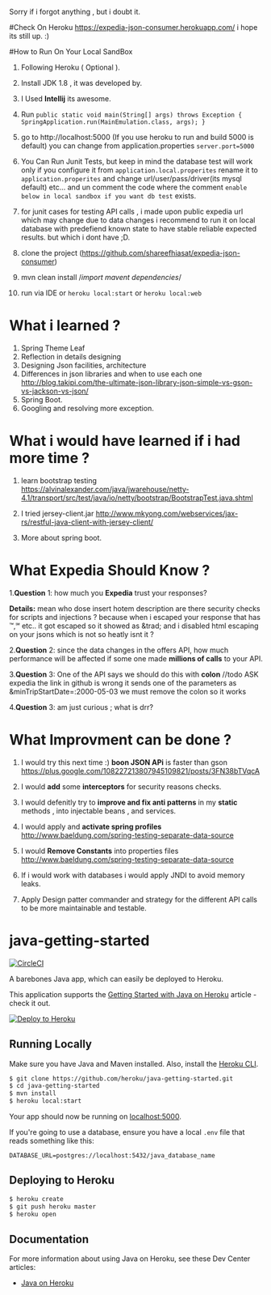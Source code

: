 Sorry if i forgot anything , but i doubt it.

#Check On Heroku
https://expedia-json-consumer.herokuapp.com/ i hope its still up. :)

#How to Run On Your Local SandBox
1. Following Heroku ( Optional ).
2. Install JDK 1.8 , it was developed by.
3. I Used <b>Intellij</b> its awesome.
4. Run `public static void main(String[] args) throws Exception {
                      SpringApplication.run(MainEmulation.class, args);
                  }`

5. go to http://localhost:5000 
(If you use heroku to run and build 5000 is default)
you can change from application.properties
`server.port=5000`

6. You Can Run Junit Tests, but keep in mind the database test will work
only if you configure it from `application.local.properites` rename it to
`application.properites` and change url/user/pass/driver(its mysql default) etc...
and un comment the code where the comment
`enable below in local sandbox if you want db test` exists.

7. for junit cases for testing API calls , i made upon public
expedia url which may change due to data changes
i recommend to run it on local database with predefiend known state
to have stable reliable expected results. but which i dont have ;D.
            
8. clone the project (https://github.com/shareefhiasat/expedia-json-consumer)
9. mvn clean install    /*import mavent dependencies*/ 
10. run via IDE or `heroku local:start` or `heroku local:web`

# What i learned ?

1) Spring Theme Leaf
2) Reflection in details designing
3) Designing Json facilities, architecture
4) Differences in json libraries and when to use each one
http://blog.takipi.com/the-ultimate-json-library-json-simple-vs-gson-vs-jackson-vs-json/
5) Spring Boot.
6) Googling and resolving more exception.

# What i would have learned if i had more time ?
1. learn bootstrap testing
https://alvinalexander.com/java/jwarehouse/netty-4.1/transport/src/test/java/io/netty/bootstrap/BootstrapTest.java.shtml

2. I tried jersey-client.jar
http://www.mkyong.com/webservices/jax-rs/restful-java-client-with-jersey-client/

3. More about spring boot.



# What Expedia Should Know ?

1.<b>Question</b> 1: how much you <b>Expedia</b> trust your responses?

<b>Details:</b>
mean who dose insert hotem description are there security checks for 
scripts and injections ? because when i escaped your response that has
™,℠ etc.. it got escaped so it showed as &trad; and i disabled 
html escaping on your jsons which is not so heatly isnt it ?

2.<b>Question</b> 2: since the data changes in the offers API, how much
performance will be affected if some one made <b>millions of calls</b> 
to your API.

3.<b>Question</b> 3: One of the API says we should do this with <b>colon</b>
//todo ASK expedia the link in github is wrong it sends one of the parameters as &minTripStartDate=:2000-05-03 we must remove the colon so it works

4.<b>Question</b> 3: am just curious ; what is drr?

# What Improvment can be done ?

1) I would try this next time :) <b>boon JSON APi</b>
  is faster than gson
  https://plus.google.com/108227213807945109821/posts/3FN38bTVqcA

2) I would <b>add</b> some <b>interceptors</b> for security reasons checks.

3) I would defenitly try to <b>improve and fix anti patterns</b>
in my <b>static</b> methods , into injectable beans , and services.

4) I would apply and <b>activate spring profiles</b> 
http://www.baeldung.com/spring-testing-separate-data-source

5) I would <b>Remove Constants</b> into properties files
http://www.baeldung.com/spring-testing-separate-data-source

6) If i would work with databases i would apply JNDI to avoid
memory leaks.

7) Apply Design patter commander and strategy for the different API
calls to be more maintainable and testable.

# java-getting-started

[![CircleCI](https://circleci.com/gh/heroku/java-getting-started.svg?style=svg)](https://circleci.com/gh/heroku/java-getting-started)

A barebones Java app, which can easily be deployed to Heroku.

This application supports the [Getting Started with Java on Heroku](https://devcenter.heroku.com/articles/getting-started-with-java) article - check it out.

[![Deploy to Heroku](https://www.herokucdn.com/deploy/button.png)](https://heroku.com/deploy)

## Running Locally

Make sure you have Java and Maven installed.  Also, install the [Heroku CLI](https://cli.heroku.com/).

```sh
$ git clone https://github.com/heroku/java-getting-started.git
$ cd java-getting-started
$ mvn install
$ heroku local:start
```

Your app should now be running on [localhost:5000](http://localhost:5000/).

If you're going to use a database, ensure you have a local `.env` file that reads something like this:

```
DATABASE_URL=postgres://localhost:5432/java_database_name
```

## Deploying to Heroku

```sh
$ heroku create
$ git push heroku master
$ heroku open
```

## Documentation

For more information about using Java on Heroku, see these Dev Center articles:

- [Java on Heroku](https://devcenter.heroku.com/categories/java)
